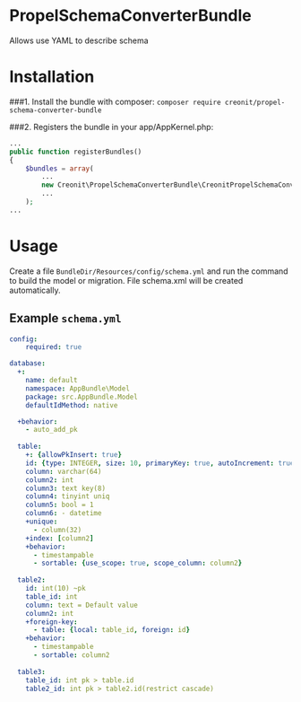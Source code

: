 # PropelSchemaConverterBundle
Allows use YAML to describe schema

# Installation

###1. Install the bundle with composer:
`composer require creonit/propel-schema-converter-bundle`

###2. Registers the bundle in your app/AppKernel.php:

``` php
...
public function registerBundles()
{
    $bundles = array(
        ...
        new Creonit\PropelSchemaConverterBundle\CreonitPropelSchemaConverterBundle(),
        ...
    );
...
```

# Usage
Create a file `BundleDir/Resources/config/schema.yml` and run the command to build the model or migration. File schema.xml will be created automatically.

## Example `schema.yml`

``` yaml
config:
    required: true

database:
  +:
    name: default
    namespace: AppBundle\Model
    package: src.AppBundle.Model
    defaultIdMethod: native

  +behavior:
    - auto_add_pk
    
  table:
    +: {allowPkInsert: true}
    id: {type: INTEGER, size: 10, primaryKey: true, autoIncrement: true}
    column: varchar(64)
    column2: int
    column3: text key(8)
    column4: tinyint uniq
    column5: bool = 1
    column6: - datetime
    +unique:
      - column(32)
    +index: [column2]
    +behavior: 
      - timestampable
      - sortable: {use_scope: true, scope_column: column2}
    
  table2:
    id: int(10) ~pk
    table_id: int
    column: text = Default value
    column2: int
    +foreign-key:
      - table: {local: table_id, foreign: id}
    +behavior: 
      - timestampable
      - sortable: column2
    
  table3: 
    table_id: int pk > table.id
    table2_id: int pk > table2.id(restrict cascade)
    
```
